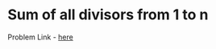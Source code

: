 # Sum of all divisors from 1 to n

Problem Link - [here](https://www.geeksforgeeks.org/problems/sum-of-all-divisors-from-1-to-n4738/1)
